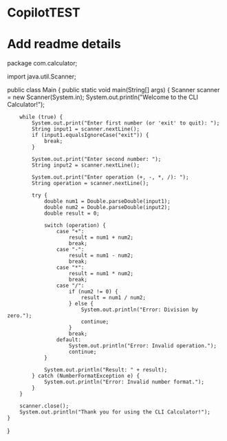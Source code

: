 # CopilotTEST
# Add readme details

package com.calculator;

import java.util.Scanner;

public class Main {
    public static void main(String[] args) {
        Scanner scanner = new Scanner(System.in);
        System.out.println("Welcome to the CLI Calculator!");
        
        while (true) {
            System.out.print("Enter first number (or 'exit' to quit): ");
            String input1 = scanner.nextLine();
            if (input1.equalsIgnoreCase("exit")) {
                break;
            }
            
            System.out.print("Enter second number: ");
            String input2 = scanner.nextLine();
            
            System.out.print("Enter operation (+, -, *, /): ");
            String operation = scanner.nextLine();
            
            try {
                double num1 = Double.parseDouble(input1);
                double num2 = Double.parseDouble(input2);
                double result = 0;

                switch (operation) {
                    case "+":
                        result = num1 + num2;
                        break;
                    case "-":
                        result = num1 - num2;
                        break;
                    case "*":
                        result = num1 * num2;
                        break;
                    case "/":
                        if (num2 != 0) {
                            result = num1 / num2;
                        } else {
                            System.out.println("Error: Division by zero.");
                            continue;
                        }
                        break;
                    default:
                        System.out.println("Error: Invalid operation.");
                        continue;
                }
                
                System.out.println("Result: " + result);
            } catch (NumberFormatException e) {
                System.out.println("Error: Invalid number format.");
            }
        }
        
        scanner.close();
        System.out.println("Thank you for using the CLI Calculator!");
    }
}

